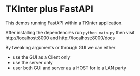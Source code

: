 # TKInter plus FastAPI

This demos running FastAPI within a TKInter application.

After installing the dependencies run `python main.py` then visit http://localhost:8000 and http://localhost:8000/docs

By tweaking arguments or through GUI we can either
- use the GUI as a Client only
- use the server only
- user both GUI and server as a HOST for ie a LAN party
